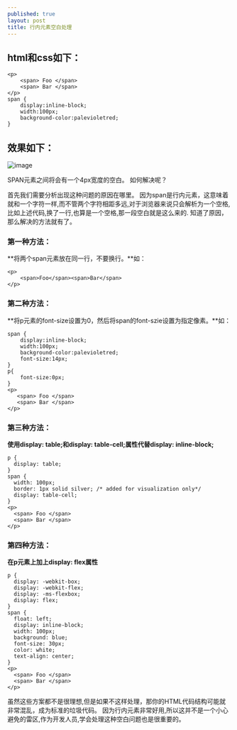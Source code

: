 ```yaml
---
published: true
layout: post
title: 行内元素空白处理
---
```

##  html和css如下：

	<p>
	    <span> Foo </span>
	    <span> Bar </span>
	</p>
	span { 
	    display:inline-block;
	    width:100px;
	    background-color:palevioletred;
	}

## 效果如下：

![image]({{site.baseurl}}/https://github.com/icodeajk/icodeajk.github.io/blob/master/images/image.png)

SPAN元素之间将会有一个4px宽度的空白。
如何解决呢？

首先我们需要分析出现这种问题的原因在哪里。
因为span是行内元素，这意味着就和一个字符一样,而不管两个字符相距多远,对于浏览器来说只会解析为一个空格, 比如上述代码,换了一行,也算是一个空格,那一段空白就是这么来的.
知道了原因，那么解决的方法就有了。

### 第一种方法：
**将两个span元素放在同一行，不要换行。**如：

	<p>
	    <span>Foo</span><span>Bar</span>
	</p>

### 第二种方法：
**将p元素的font-size设置为0，然后将span的font-szie设置为指定像素。**如：

	span { 
	    display:inline-block;
	    width:100px;
	    background-color:palevioletred;
	    font-size:14px;
	}
	p{
	    font-size:0px;
	}
	<p>
 	   <span> Foo </span>
 	   <span> Bar </span>
	</p>

### 第三种方法：
**使用display: table;和display: table-cell;属性代替display: inline-block;**

	p {
	  display: table;
	}
	span {
	  width: 100px;
	  border: 1px solid silver; /* added for visualization only*/
	  display: table-cell;
	}
	<p>
	  <span> Foo </span>
	  <span> Bar </span>
	</p>

### 第四种方法：
**在p元素上加上display: flex属性**

	p {
	  display: -webkit-box;
	  display: -webkit-flex;
	  display: -ms-flexbox;
	  display: flex;
	}
	span {
	  float: left;
	  display: inline-block;
	  width: 100px;
	  background: blue;
	  font-size: 30px;
	  color: white;
	  text-align: center;
	}
	<p>
	  <span> Foo </span>
	  <span> Bar </span>
	</p>

虽然这些方案都不是很理想,但是如果不这样处理，那你的HTML代码结构可能就非常混乱，成为标准的垃圾代码。
因为行内元素非常好用,所以这并不是一个小心避免的雷区,作为开发人员,学会处理这种空白问题也是很重要的。

